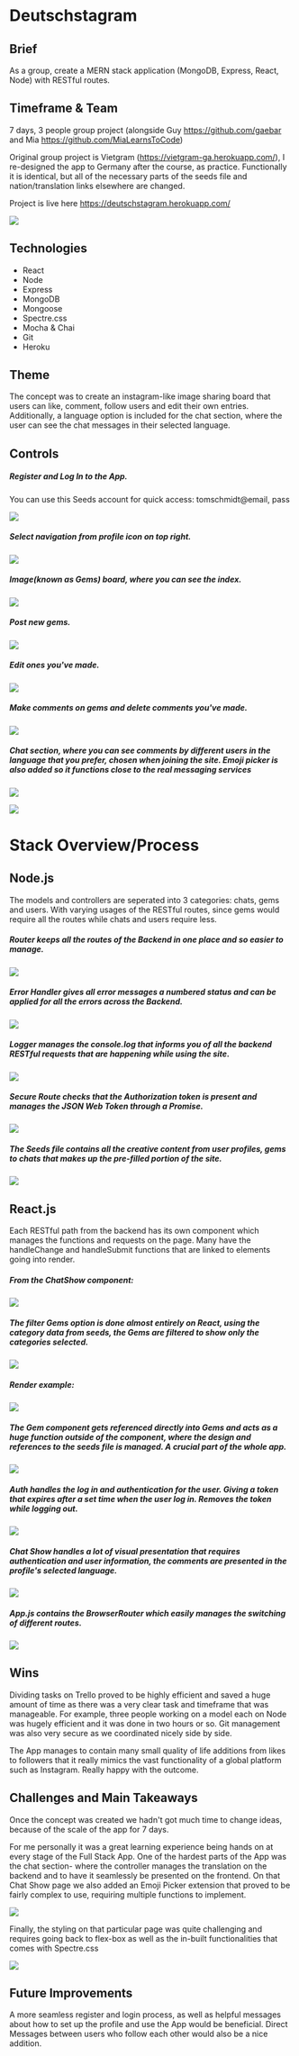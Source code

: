 # Deutschstagram

## Brief

As a group, create a MERN stack application (MongoDB, Express, React, Node) with RESTful routes.

## Timeframe & Team

7 days, 3 people group project (alongside Guy https://github.com/gaebar and Mia https://github.com/MiaLearnsToCode)

Original group project is Vietgram (https://vietgram-ga.herokuapp.com/), I re-designed the app to Germany after the course, as practice. Functionally it is identical, but all of the necessary parts of the seeds file and nation/translation links elsewhere are changed.

Project is live here https://deutschstagram.herokuapp.com/

![](pics/destagram.png)

## Technologies
- React
- Node
- Express
- MongoDB
- Mongoose
- Spectre.css
- Mocha & Chai
- Git
- Heroku


## Theme

The concept was to create an instagram-like image sharing board that users can like, comment, follow users and edit their own entries. Additionally, a language option is included for the chat section, where the user can see the chat messages in their selected language.

## Controls

##### Register and Log In to the App.

You can use this Seeds account for quick access: tomschmidt@email, pass

![](pics/login2.png)

##### Select navigation from profile icon on top right.

![](pics/dropdown.png)

##### Image(known as Gems) board, where you can see the index.

![](pics/index.png)

##### Post new gems.

![](pics/postgem.png)

##### Edit ones you've made.

![](pics/editgem.png)

##### Make comments on gems and delete comments you've made.

![](pics/commentdelete.png)

##### Chat section, where you can see comments by different users in the language that you prefer, chosen when joining the site. Emoji picker is also added so it functions close to the real messaging services

![](pics/chats.png)

![](pics/chat.png)

# Stack Overview/Process

## Node.js

The models and controllers are seperated into 3 categories: chats, gems and users. With varying usages of the RESTful routes, since gems would require all the routes while chats and users require less.

##### Router keeps all the routes of the Backend in one place and so easier to manage.

![](pics/node/router.png)

##### Error Handler gives all error messages a numbered status and can be applied for all the errors across the Backend.

![](pics/node/errorhandler.png)

##### Logger manages the console.log that informs you of all the backend RESTful requests that are happening while using the site.

![](pics/node/logger.png)

##### Secure Route checks that the Authorization token is present and manages the JSON Web Token through a Promise.

![](pics/node/secureroute.png)

##### The Seeds file contains all the creative content from user profiles, gems to chats that makes up the pre-filled portion of the site.

![](pics/node/seeds.png)

## React.js

Each RESTful path from the backend has its own component which manages the functions and requests on the page. Many have the handleChange and handleSubmit functions that are linked to elements going into render.

##### From the ChatShow component:

![](pics/react/handles.png)

##### The filter Gems option is done almost entirely on React, using the category data from seeds, the Gems are filtered to show only the categories selected.

![](pics/react/filtergems.png)

##### Render example:

![](pics/react/filteronrender.png)

##### The Gem component gets referenced directly into Gems and acts as a huge function outside of the component, where the design and references to the seeds file is managed. A crucial part of the whole app.

![](pics/react/gem.png)

##### Auth handles the log in and authentication for the user. Giving a token that expires after a set time when the user log in. Removes the token while logging out.

![](pics/react/auth.png)

##### Chat Show handles a lot of visual presentation that requires authentication and user information, the comments are presented in the profile's selected language.

![](pics/react/commentdata.png)

##### App.js contains the BrowserRouter which easily manages the switching of different routes.

![](pics/react/browserrouter.png)

## Wins

Dividing tasks on Trello proved to be highly efficient and saved a huge amount of time as there was a very clear task and timeframe that was manageable. For example, three people working on a model each on Node was hugely efficient and it was done in two hours or so. Git management was also very secure as we coordinated nicely side by side.

The App manages to contain many small quality of life additions from likes to followers that it really mimics the vast functionality of a global platform such as Instagram. Really happy with the outcome.

## Challenges and Main Takeaways

Once the concept was created we hadn't got much time to change ideas, because of the scale of the app for 7 days.

For me personally it was a great learning experience being hands on at every stage of the Full Stack App. One of the hardest parts of the App was the chat section- where the controller manages the translation on the backend and to have it seamlessly be presented on the frontend. On that Chat Show page we also added an Emoji Picker extension that proved to be fairly complex to use, requiring multiple functions to implement.

![](pics/emojipicker.png)

Finally, the styling on that particular page was quite challenging and requires going back to flex-box as well as the in-built functionalities that comes with Spectre.css

![](pics/chatstyle.png)

## Future Improvements

A more seamless register and login process, as well as helpful messages about how to set up the profile and use the App would be beneficial. Direct Messages between users who follow each other would also be a nice addition.
